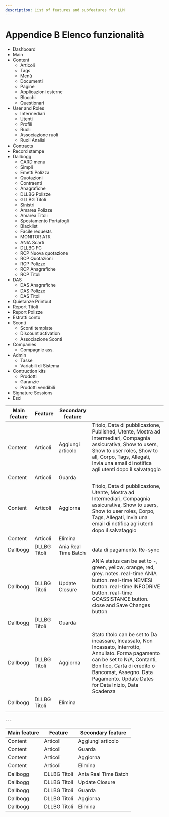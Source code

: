 ```yaml
---
description: List of features and subfeatures for LLM
---
```


# Appendice B Elenco funzionalità

* Dashboard
* Main
* Content
  * Articoli
  * Tags
  * Menù
  * Documenti
  * Pagine
  * Applicazioni esterne
  * Blocchi
  * Questionari
* User and Roles
  * Intermediari
  * Utenti
  * Profili
  * Ruoli
  * Associazione ruoli
  * Ruoli Analisi
* Contracts
* Record stampe
* Dallbogg
  * CARD menu
  * Simpli
  * Emetti Polizza
  * Quotazioni
  * Contraenti
  * Anagrafiche
  * DLLBG Polizze
  * GLLBG Titoli
  * Sinistri
  * Amarea Polizze
  * Amarea Titoli
  * Spostamento Portafogli
  * Blacklist
  * Facile requests
  * MONITOR ATR
  * ANIA Scarti
  * DLLBG FC
  * RCP Nuova quotazione
  * RCP Quotazioni
  * RCP Polizze
  * RCP Anagrafiche
  * RCP Titoli
* DAS
  * DAS Anagrafiche
  * DAS Polizze
  * DAS Titoli
* Quietanze Printout
* Report Titoli
* Report Polizze
* Estratti conto
* Sconti
  * Sconti template
  * Discount activation
  * Associazione Sconti
* Companies
  * Compagnie ass.
* Admin
  * Tasse
  * Variabili di Sistema
* Contruction kits
  * Prodotti
  * Garanzie
  * Prodotti vendibili
* Signature Sessions
* Esci



| Main feature | Feature      | Secondary feature    |                                                                                                                                                                                                                                                    |
| ------------ | ------------ | -------------------- | -------------------------------------------------------------------------------------------------------------------------------------------------------------------------------------------------------------------------------------------------- |
| Content      | Articoli     | Aggiungi articolo    | Titolo, Data di pubblicazione, Published, Utente, Mostra ad Intermediari, Compagnia assicurativa, Show to users, Show to user roles, Show to all, Corpo, Tags, Allegati, Invia una email di notifica agli utenti dopo il salvataggio               |
| Content      | Articoli     | Guarda               |                                                                                                                                                                                                                                                    |
| Content      | Articoli     | Aggiorna             | Titolo, Data di pubblicazione, Utente, Mostra ad Intermediari, Compagnia assicurativa, Show to users, Show to user roles, Corpo, Tags, Allegati, Invia una email di notifica agli utenti dopo il salvataggio                                       |
| Content      | Articoli     | Elimina              |                                                                                                                                                                                                                                                    |
| Dallbogg     | DLLBG Titoli | Ania Real Time Batch | data di pagamento. Re-sync                                                                                                                                                                                                                         |
| Dallbogg     | DLLBG Titoli | Update Closure       | ANIA status can be set to -, green, yellow, orange, red, grey. notes. real-time ANIA button. real-time NEMESI button. real-time INFODRIVE button. real-time GOASSISTANCE button. close and Save Changes button                                     |
| Dallbogg     | DLLBG Titoli | Guarda               |                                                                                                                                                                                                                                                    |
| Dallbogg     | DLLBG Titoli | Aggiorna             | Stato titolo can be set to Da incassare, Incassato, Non Incassato, Interrotto, Annullato. Forma pagamento can be set to N/A, Contanti, Bonifico, Carta di credito o Bancomat, Assegno. Data Pagamento. Update Dates for Data Inizio, Data Scadenza |
| Dallbogg     | DLLBG Titoli | Elimina              |                                                                                                                                                                                                                                                    |
|              |              |                      |                                                                                                                                                                                                                                                    |

\---



| Main feature | Feature      | Secondary feature    |
| ------------ | ------------ | -------------------- |
| Content      | Articoli     | Aggiungi articolo    |
| Content      | Articoli     | Guarda               |
| Content      | Articoli     | Aggiorna             |
| Content      | Articoli     | Elimina              |
| Dallbogg     | DLLBG Titoli | Ania Real Time Batch |
| Dallbogg     | DLLBG Titoli | Update Closure       |
| Dallbogg     | DLLBG Titoli | Guarda               |
| Dallbogg     | DLLBG Titoli | Aggiorna             |
| Dallbogg     | DLLBG Titoli | Elimina              |


